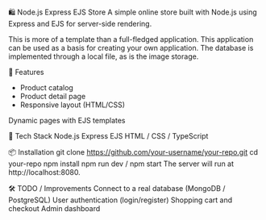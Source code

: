 🛍️ Node.js Express EJS Store
A simple online store built with Node.js using Express and EJS for server-side rendering.

This is more of a template than a full-fledged application. This application can be used as a basis for creating your own application. The database is implemented through a local file, as is the image storage.

🚀 Features
- Product catalog
- Product detail page
- Responsive layout (HTML/CSS)

Dynamic pages with EJS templates

🧰 Tech Stack
Node.js
Express
EJS
HTML / CSS / TypeScript

📦 Installation
git clone https://github.com/your-username/your-repo.git
cd your-repo
npm install
npm run dev / npm start
The server will run at http://localhost:8080.

🛠️ TODO / Improvements
Connect to a real database (MongoDB / PostgreSQL)
User authentication (login/register)
Shopping cart and checkout
Admin dashboard
